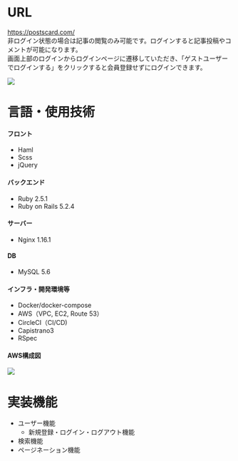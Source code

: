 # URL
https://postscard.com/<br>
非ログイン状態の場合は記事の閲覧のみ可能です。ログインすると記事投稿やコメントが可能になります。<br>
画面上部のログインからログインページに遷移していただき、「ゲストユーザーでログインする」をクリックすると会員登録せずにログインできます。

![](https://i.gyazo.com/1b21d9967dc96126fe6c58679471d394.jpg)


# 言語・使用技術

#### フロント
- Haml
- Scss
- jQuery

#### バックエンド
- Ruby 2.5.1
- Ruby on Rails 5.2.4

#### サーバー
- Nginx 1.16.1

#### DB
- MySQL 5.6

#### インフラ・開発環境等
- Docker/docker-compose
- AWS（VPC, EC2, Route 53）
- CircleCI（CI/CD)
- Capistrano3
- RSpec

#### AWS構成図
![](https://i.gyazo.com/494392afe85abe46f40ad78f3ae24552.png)

# 実装機能
- ユーザー機能
  - 新規登録・ログイン・ログアウト機能
- 検索機能
- ページネーション機能
